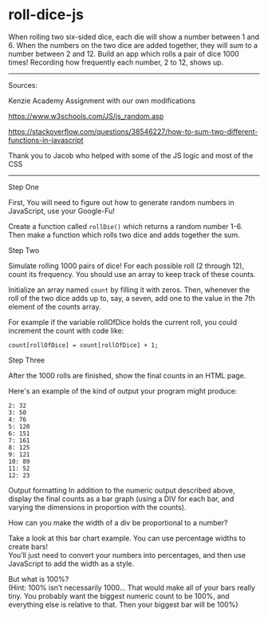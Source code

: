 # roll-dice-js
When rolling two six-sided dice, each die will show a number between 1 and 6. When the numbers on the two dice are added together, they will sum to a number between 2 and 12.   Build an app which rolls a pair of dice 1000 times! Recording how frequently each number, 2 to 12, shows up.

____________
Sources:

Kenzie Academy Assignment with our own modifications

https://www.w3schools.com/JS/js_random.asp

https://stackoverflow.com/questions/38546227/how-to-sum-two-different-functions-in-javascript

Thank you to Jacob who helped with some of the JS logic and most of the CSS
____________

Step One

First, You will need to figure out how to generate random numbers in JavaScript, use your Google-Fu!

Create a function called `rollDie()` which returns a random number 1-6.  Then make a function which rolls two dice and adds together the sum.


Step Two

Simulate rolling 1000 pairs of dice!
For each possible roll (2 through 12), count its frequency. You should use an array to keep track of these counts.

Initialize an array named `count` by filling it with zeros. Then, whenever the roll of the two dice adds up to, say, a seven, add one to the value in the 7th element of the counts array.

For example if the variable rollOfDice holds the current roll, you could increment the count with code like:

    count[rollOfDice] = count[rollOfDice] + 1;


Step Three

After the 1000 rolls are finished, show the final counts in an HTML page.

Here's an example of the kind of output your program might produce:

    2: 32  
    3: 50  
    4: 76  
    5: 120  
    6: 151  
    7: 161  
    8: 125  
    9: 121  
    10: 89  
    11: 52  
    12: 23

Output formatting
In addition to the numeric output described above, display the final counts as a bar graph (using a DIV for each bar, and varying the dimensions in proportion with the counts).

How can you make the width of a div be proportional to a number? 

Take a look at this bar chart example.  You can use percentage widths to create bars!  
You’ll just need to convert your numbers into percentages, and then use JavaScript to add the width as a style.

But what is 100%?  
(Hint: 100% isn’t necessarily 1000… That would make all of your bars really tiny.  You probably want the biggest numeric count to be 100%, and everything else is relative to that.  Then your biggest bar will be 100%)